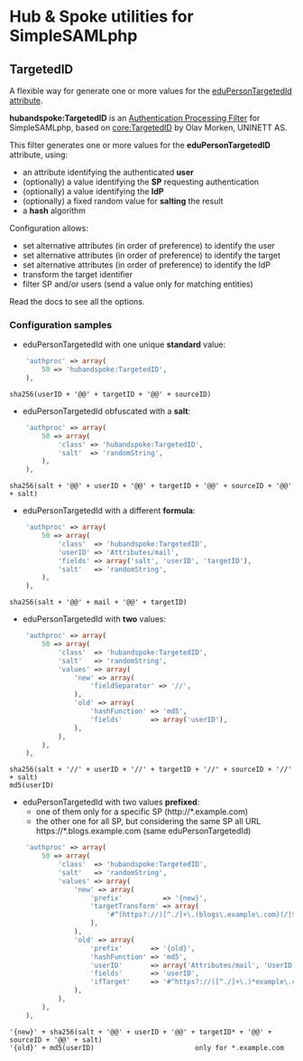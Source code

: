# Hub & Spoke utilities for SimpleSAMLphp

## TargetedID

A flexible way for generate one or more values for the [eduPersonTargetedId attribute](http://software.internet2.edu/eduperson/internet2-mace-dir-eduperson-201602.html#eduPersonTargetedID).

**hubandspoke:TargetedID** is an [Authentication Processing Filter](https://simplesamlphp.org/docs/stable/simplesamlphp-authproc) for SimpleSAMLphp, based on [core:TargetedID](https://simplesamlphp.org/docs/stable/core:authproc_targetedid) by Olav Morken, UNINETT AS.

This filter generates one or more values for the **eduPersonTargetedID** attribute, using:

* an attribute identifying the authenticated **user**
* (optionally) a value identifying the **SP** requesting authentication
* (optionally) a value identifying the **IdP**
* (optionally) a fixed random value for **salting** the result
* a **hash** algorithm

Configuration allows:

* set alternative attributes (in order of preference) to identify the user
* set alternative attributes (in order of preference) to identify the target
* set alternative attributes (in order of preference) to identify the IdP
* transform the target identifier
* filter SP and/or users (send a value only for matching entities)

Read the docs to see all the options.

### Configuration samples

* eduPersonTargetedId with one unique **standard** value:
```php
    'authproc' => array(
        50 => 'hubandspoke:TargetedID',
    ),
```
    sha256(userID + '@@' + targetID + '@@' + sourceID)

* eduPersonTargetedId obfuscated with a **salt**:
```php
    'authproc' => array(
        50 => array(
            'class' => 'hubandspoke:TargetedID',
            'salt'  => 'randomString',
        ),
    ),
```
    sha256(salt + '@@' + userID + '@@' + targetID + '@@' + sourceID + '@@' + salt)

* eduPersonTargetedId with a different **formula**:
```php
    'authproc' => array(
        50 => array(
            'class'  => 'hubandspoke:TargetedID',
            'userID' => 'Attributes/mail',
            'fields' => array('salt', 'userID', 'targetID'),
            'salt'   => 'randomString',
        ),
    ),
```
    sha256(salt + '@@' + mail + '@@' + targetID)

* eduPersonTargetedId with **two** values:
```php
    'authproc' => array(
        50 => array(
            'class'  => 'hubandspoke:TargetedID',
            'salt'   => 'randomString',
            'values' => array(
                'new' => array(
                    'fieldSeparator' => '//',
                ),
                'old' => array(
                    'hashFunction' => 'md5',
                    'fields'       => array('userID'),
                ),
            ),
        ),
    ),
```
    sha256(salt + '//' + userID + '//' + targetID + '//' + sourceID + '//' + salt)
    md5(userID)

* eduPersonTargetedId with two values **prefixed**:
  * one of them only for a specific SP (http://*.example.com)
  * the other one for all SP, but considering the same SP all URL https://*.blogs.example.com (same eduPersonTargetedId)
```php
    'authproc' => array(
        50 => array(
            'class'  => 'hubandspoke:TargetedID',
            'salt'   => 'randomString',
            'values' => array(
                'new' => array(
                    'prefix'          => '{new}',
                    'targetTransform' => array(
                        '#^(https?://)[^./]+\.(blogs\.example\.com)(/|$).*$#' => '$1$2/',
                    ),
                ),
                'old' => array(
                    'prefix'       => '{old}',
                    'hashFunction' => 'md5',
                    'userID'       => array('Attributes/mail', 'UserID'),
                    'fields'       => 'userID',
                    'ifTarget'     => '#^https?://([^./]+\.)*example\.com(/|$)#',
                ),
            ),
        ),
    ),
```
    '{new}' + sha256(salt + '@@' + userID + '@@' + targetID* + '@@' + sourceID + '@@' + salt)
    '{old}' + md5(userID) 						  only for *.example.com
